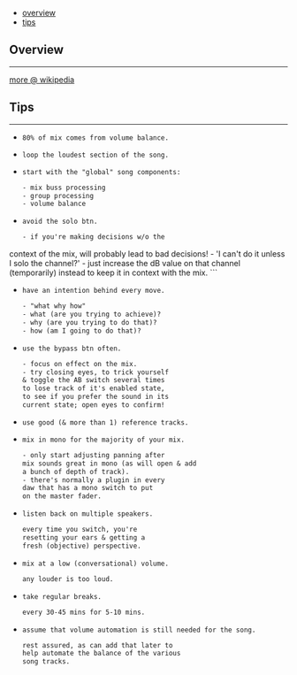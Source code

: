 * [overview](#overview)
* [tips](./tips)

## Overview <a name="overview"></a>

---

[more @ wikipedia](https://en.wikipedia.org/wiki/Audio_mixing_(recorded_music))

## Tips <a name="tips"></a>

---

* `80% of mix comes from volume balance.`
* `loop the loudest section of the song.`
* `start with the "global" song components:`

	```txt
	- mix buss processing
	- group processing
	- volume balance
	```

* `avoid the solo btn.`

	```txt
	- if you're making decisions w/o the
context of the mix, will probably lead
to bad decisions!
	- 'I can't do it unless I solo the
channel?' - just increase the dB value
on that channel (temporarily) instead 
to keep it in context with the mix.
	```

* `have an intention behind every move.`

	```txt
	- "what why how"
	- what (are you trying to achieve)?
	- why (are you trying to do that)?
	- how (am I going to do that)?
	```

* `use the bypass btn often.`

	```txt
	- focus on effect on the mix.
	- try closing eyes, to trick yourself
	& toggle the AB switch several times
	to lose track of it's enabled state,
	to see if you prefer the sound in its
	current state; open eyes to confirm!
	```

* `use good (& more than 1) reference tracks.`
* `mix in mono for the majority of your mix.`

	```txt
	- only start adjusting panning after
	mix sounds great in mono (as will open & add
	a bunch of depth of track).
	- there's normally a plugin in every
	daw that has a mono switch to put
	on the master fader.
	```

* `listen back on multiple speakers.`

	```txt
	every time you switch, you're
	resetting your ears & getting a
	fresh (objective) perspective.
	```

* `mix at a low (conversational) volume.`

	```txt
	any louder is too loud.
	```

* `take regular breaks.`

	```txt
	every 30-45 mins for 5-10 mins.
	```

* `assume that volume automation is
still needed for the song.`

	```txt
	rest assured, as can add that later to
	help automate the balance of the various
	song tracks.
	```